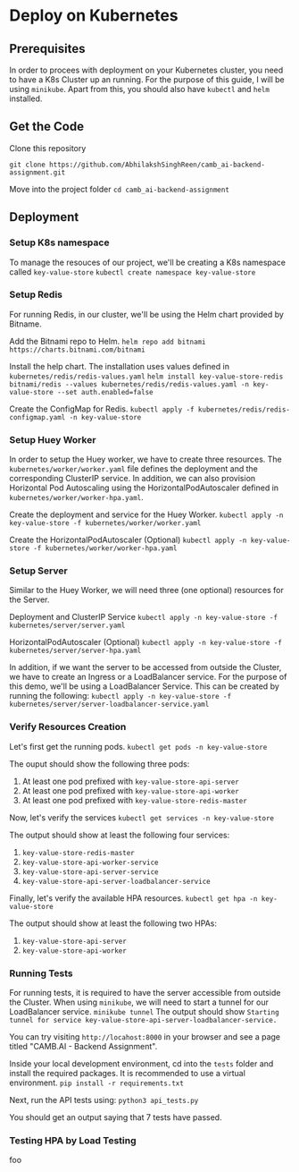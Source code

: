 # Deploy on Kubernetes
## Prerequisites
In order to procees with deployment on your Kubernetes cluster, you need to have a K8s Cluster up an running. For the purpose of this guide, I will be using `minikube`.
Apart from this, you should also have `kubectl` and `helm` installed.

## Get the Code
Clone this repository
```
git clone https://github.com/AbhilakshSinghReen/camb_ai-backend-assignment.git
```

Move into the project folder
`cd camb_ai-backend-assignment`

## Deployment
### Setup K8s namespace
To manage the resouces of our project, we'll be creating a K8s namespace called `key-value-store`
`kubectl create namespace key-value-store`

### Setup Redis
For running Redis, in our cluster, we'll be using the Helm chart provided by Bitname.

Add the Bitnami repo to Helm.
`helm repo add bitnami https://charts.bitnami.com/bitnami`

Install the help chart. The installation uses values defined in `kubernetes/redis/redis-values.yaml`
`helm install key-value-store-redis bitnami/redis --values kubernetes/redis/redis-values.yaml -n key-value-store --set auth.enabled=false`

Create the ConfigMap for Redis.
`kubectl apply -f kubernetes/redis/redis-configmap.yaml -n key-value-store`

### Setup Huey Worker
In order to setup the Huey worker, we have to create three resources. The `kubernetes/worker/worker.yaml` file defines the deployment and the corresponding ClusterIP service. In addition, we can also provision Horizontal Pod Autoscaling using the HorizontalPodAutoscaler defined in `kubernetes/worker/worker-hpa.yaml`.

Create the deployment and service for the Huey Worker.
`kubectl apply -n key-value-store -f kubernetes/worker/worker.yaml`

Create the HorizontalPodAutoscaler (Optional)
`kubectl apply -n key-value-store -f kubernetes/worker/worker-hpa.yaml`

### Setup Server
Similar to the Huey Worker, we will need three (one optional) resources for the Server.

Deployment and ClusterIP Service
`kubectl apply -n key-value-store -f kubernetes/server/server.yaml`

HorizontalPodAutoscaler (Optional)
`kubectl apply -n key-value-store -f kubernetes/server/server-hpa.yaml`

In addition, if we want the server to be accessed from outside the Cluster, we have to create an Ingress or a LoadBalancer service. For the purpose of this demo, we'll be using a LoadBalancer Service. This can be created by running the following:
`kubectl apply -n key-value-store -f kubernetes/server/server-loadbalancer-service.yaml`

### Verify Resources Creation
Let's first get the running pods.
`kubectl get pods -n key-value-store`

The ouput should show the following three pods:
1) At least one pod prefixed with `key-value-store-api-server`
2) At least one pod prefixed with `key-value-store-api-worker`
3) At least one pod prefixed with `key-value-store-redis-master`

Now, let's verify the services
`kubectl get services -n key-value-store`

The output should show at least the following four services:
1) `key-value-store-redis-master`
2) `key-value-store-api-worker-service`
3) `key-value-store-api-server-service`
4) `key-value-store-api-server-loadbalancer-service`

Finally, let's verify the available HPA resources.
`kubectl get hpa -n key-value-store`

The output should show at least the following two HPAs:
1) `key-value-store-api-server`
2) `key-value-store-api-worker`

### Running Tests
For running tests, it is required to have the server accessible from outside the Cluster. When using `minikube`, we will need to start a tunnel for our LoadBalancer service.
`minikube tunnel`
The output should show `Starting tunnel for service key-value-store-api-server-loadbalancer-service.`

You can try visiting `http://locahost:8000` in your browser and see a page titled "CAMB.AI - Backend Assignment".

Inside your local development environment, cd into the `tests` folder and install the required packages. It is recommended to use a virtual environment.
`pip install -r requirements.txt`

Next, run the API tests using:
`python3 api_tests.py`

You should get an output saying that 7 tests have passed.

### Testing HPA by Load Testing
foo
